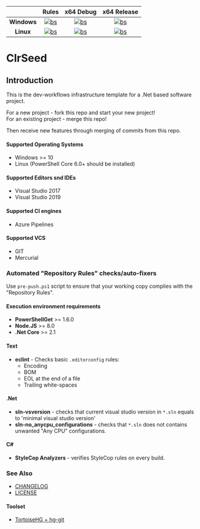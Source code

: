 
|                     |  __Rules__         |   __x64 Debug__    |   __x64 Release__  |
|:-------------------:|:------------------:|:------------------:|:------------------:|
| __Windows__         | [![bs][w_r]][b]    | [![bs][w_x64d]][b] | [![bs][w_x64r]][b] |
| __Linux__           | [![bs][l_r]][b]    | [![bs][l_x64d]][b] | [![bs][l_x64r]][b] |

[b]:https://dev.azure.com/dmitriyse/dmitriyse/_build/latest?definitionId=1&branchName=master

[w_r]:https://dev.azure.com/dmitriyse/dmitriyse/_apis/build/status/ClrCoder.ClrSeed?branchName=master&jobName=Job&configuration=windows-rules "The status of the Repository rules check on Windows"
[l_r]:https://dev.azure.com/dmitriyse/dmitriyse/_apis/build/status/ClrCoder.ClrSeed?branchName=master&jobName=Job&configuration=linux-rules "The status of the Repository rules check on Linux"
[w_x64d]:https://dev.azure.com/dmitriyse/dmitriyse/_apis/build/status/ClrCoder.ClrSeed?branchName=master&jobName=Job&configuration=windows-x64-debug "The status of the 'Windows-x64 Debug' build"
[l_x64d]:https://dev.azure.com/dmitriyse/dmitriyse/_apis/build/status/ClrCoder.ClrSeed?branchName=master&jobName=Job&configuration=linux-x64-debug "The status of the 'Linux-x64 Debug' build"
[w_x64r]:https://dev.azure.com/dmitriyse/dmitriyse/_apis/build/status/ClrCoder.ClrSeed?branchName=master&jobName=Job&configuration=windows-x64-release "The status of the 'Windows-x64 Release' build"
[l_x64r]:https://dev.azure.com/dmitriyse/dmitriyse/_apis/build/status/ClrCoder.ClrSeed?branchName=master&jobName=Job&configuration=linux-x64-release "The status of the 'Linux-x64 Release' build"

# ClrSeed
## Introduction
This is the dev-workflows infrastructure template for a .Net based software project.  

For a new project - fork this repo and start your new project!  
For an existing project - merge this repo!

Then receive new features through merging of commits from this repo.

#### Supported Operating Systems
* Windows >= 10
* Linux (PowerShell Core 6.0+ should be installed)

#### Supported Editors snd IDEs
* Visual Studio 2017
* Visual Studio 2019

#### Supported CI engines
* Azure Pipelines

#### Supported VCS
* GIT
* Mercurial 

### Automated "Repository Rules" checks/auto-fixers
Use `pre-push.ps1` script to ensure that your working copy complies with the "Repository Rules".
#### Execution environment requirements
* **PowerShellGet** >= 1.6.0
* **Node.JS** >= 8.0
* **.Net Core** >= 2.1

#### Text
* **eclint** - Checks basic `.editorconfig` rules:
    - Encoding
    - BOM
    - EOL at the end of a file
    - Trailing white-spaces
#### .Net
*   **sln-vsversion** - checks that current visual studio version in `*.sln` equals to 'minimal visual studio version'
*   **sln-no_anycpu_configurations** - checks that `*.sln` does not contains unwanted "Any CPU" configurations.
#### C#
* **StyleCop Analyzers** - verifies StyleCop rules on every build.
### See Also
* [CHANGELOG](SEED-CHANGELOG.md)
* [LICENSE](LICENSE)
#### Toolset
* [TortoiseHG + hg-git](doc/toolset/hg-git.md)
